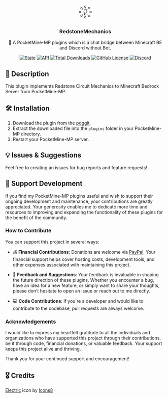 </br>

<div align="center">

<img src="assets/icon.png">

<h3 align="center">RedstoneMechanics</h4>

<p align="center">
💬 A PocketMine-MP plugins which is a chat bridge between Minecraft BE and Discord without Bot.

[![State](https://poggit.pmmp.io/shield.state/RedstoneMechanics)](https://poggit.pmmp.io/p/RedstoneMechanics) [![API](https://poggit.pmmp.io/shield.api/RedstoneMechanics)](https://poggit.pmmp.io/p/RedstoneMechanics) [![Total Downloads](https://poggit.pmmp.io/shield.dl.total/RedstoneMechanics)](https://poggit.pmmp.io/p/RedstoneMechanics) [![GitHub License](https://img.shields.io/github/license/nicholass003/RedstoneMechanics)](LICENSE) [![Discord](https://img.shields.io/discord/1230982180742631457?logo=discord&logoColor=white&color=5865F2)](https://discord.gg/EEJK2vxtCp) 

</p>

</div>

## 📜 Description

This plugin implements Redstone Circuit Mechanics to Minecraft Bedrock Server from PocketMine-MP.

## 🛠️ Installation

1. Download the plugin from the [poggit](https://poggit.pmmp.io/ci/nicholass003/RedstoneMechanics).
2. Extract the downloaded file into the `plugins` folder in your PocketMine-MP directory.
3. Restart your PocketMine-MP server.

## 💡 Issues & Suggestions

Feel free to creating an issues for bug reports and feature requests!

## 💖 Support Development

If you find my PocketMine-MP plugins useful and wish to support their ongoing development and maintenance, your contributions are greatly appreciated. Your generosity enables me to dedicate more time and resources to improving and expanding the functionality of these plugins for the benefit of the community.

### How to Contribute

You can support this project in several ways:

- 💰 **Financial Contributions**: Donations are welcome via [PayPal](https://paypal.me/FireRashkar). Your financial support helps cover hosting costs, development tools, and other expenses associated with maintaining this project.
  
- 📝 **Feedback and Suggestions**: Your feedback is invaluable in shaping the future direction of these plugins. Whether you encounter a bug, have an idea for a new feature, or simply want to share your thoughts, please don't hesitate to open an issue or reach out to me directly.
  
- 💻 **Code Contributions**: If you're a developer and would like to contribute to the codebase, pull requests are always welcome.
  
### Acknowledgements

I would like to express my heartfelt gratitude to all the individuals and organizations who have supported this project through their contributions, be it through code, financial donations, or valuable feedback. Your support keeps this project alive and thriving.

Thank you for your continued support and encouragement!

## 🎖️ Credits

<a target="_blank" href="https://icons8.com/icon/k7kn7mYTPXoV/electric">Electric</a> icon by <a target="_blank" href="https://icons8.com">Icons8</a>